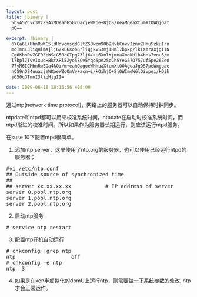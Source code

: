 ```yaml
--- 
layout: post
title: !binary |
  5byA5ZCvc3VzZSAxMOeahG50cOacjeWKoe+8jOS/neaMgeaXtumXtOWQjOat
  pQ==

excerpt: !binary |
  6YCa6L+HbnRwKG5ldHdvcmsgdGltZSBwcm90b2NvbCnvvIznvZHnu5zkuIrn
  moTmnI3liqHlmajlj6/ku6Xoh6rliqjkv53mjIHml7bpkp/lkIzmraXjgIIN
  Cg0KbnRwZGF0ZeWSjG50cGTpg73lj6/ku6XnlKjmnaXmoKHlh4bns7vnu5/m
  l7bpl7TvvIxudHBkYXRl5Zyo5ZCv5Yqo5pe25qCh5YeG57O757uf5pe26Ze0
  77yM6ICMbnRwZOa4kOi/m+eahOagoeWHhuaXtumXtOOAguaJgOS7peWmguae
  nOS9nOS4uuacjeWKoeWZqOmVv+acn+i/kOihjO+8jOWImeW6lOivpei/kOih
  jG50cGTmnI3liqHjgII=

date: 2009-06-18 18:15:56 +08:00
---
```

通过ntp(network time protocol)，网络上的服务器可以自动保持时钟同步。

ntpdate和ntpd都可以用来校准系统时间，ntpdate在启动时校准系统时间，而ntpd渐进的校准时间。所以如果作为服务器长期运行，则应该运行ntpd服务。
<!--more-->
在suse 10下配置ntpd很简单。
1. 添加ntp server，这里使用了ntp.org的服务器，也可以使用已经运行ntpd的服务器；
<pre class=php name=code >#vi /etc/ntp.conf
## Outside source of synchronized time
##
## server xx.xx.xx.xx           # IP address of server
server 0.pool.ntp.org
server 1.pool.ntp.org
server 2.pool.ntp.org
</pre>
2. 启动ntp服务
<pre class=php name=code ># service ntp restart</pre>

3. 配置ntp开机自动运行
<pre class=php name=code ># chkconfig |grep ntp
ntp                  off
# chkconfig -e ntp
ntp  3</pre>

4. 如果是在xen半虚拟化的domU上运行ntp，则需要<a href="http://blog.59trip.com/archives/13">做一下系统参数的修改</a>, ntp才会正常运作。
